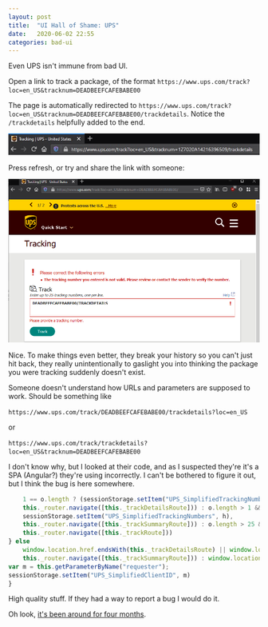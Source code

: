 ```yaml
---
layout: post
title:  "UI Hall of Shame: UPS"
date:   2020-06-02 22:55
categories: bad-ui
---
```


Even UPS isn't immune from bad UI.

Open a link to track a package, of the format `https://www.ups.com/track?loc=en_US&tracknum=DEADBEEFCAFEBABE00`

The page is automatically redirected to `https://www.ups.com/track?loc=en_US&tracknum=DEADBEEFCAFEBABE00/trackdetails`.
Notice the `/trackdetails` helpfully added to the end.

<img src="/assets/posts/2020-06-02-ui-hall-of-shame-ups/redirected1.jpg">

Press refresh, or try and share the link with someone:

<img src="/assets/posts/2020-06-02-ui-hall-of-shame-ups/404.png">

Nice. To make things even better, they break your history so you can't just hit
back, they really unintentionally to gaslight you into thinking the package you were 
tracking suddenly doesn't exist.

Someone doesn't understand how URLs and parameters are supposed to work. Should
be something like

`https://www.ups.com/track/DEADBEEFCAFEBABE00/trackdetails?loc=en_US`

or 

`https://www.ups.com/track/trackdetails?loc=en_US&tracknum=DEADBEEFCAFEBABE00`

I don't know why, but I looked at their code, and as I suspected they're it's a
SPA (Angular?) they're using incorrectly. I can't be bothered to figure it out, but
I think the bug is here somewhere.

```javascript
    1 == o.length ? (sessionStorage.setItem("UPS_SimplifiedTrackingNumber", o[0]),
    this._router.navigate([this._trackDetailsRoute])) : o.length > 1 && o.length < 26 ? (utag_data.page_id = "track/track-container.page",
    sessionStorage.setItem("UPS_SimplifiedTrackingNumbers", h),
    this._router.navigate([this._trackSummaryRoute])) : o.length > 25 && (this._errorService.setError(o, ">25"),
    this._router.navigate([this._trackRoute]))
} else
    window.location.href.endsWith(this._trackDetailsRoute) || window.location.href.endsWith(this._trackDetailsRoute + "/") ? this._router.navigate([this._trackDetailsRoute]) : window.location.href.endsWith(this._trackSummaryRoute) || window.location.href.endsWith(this._trackSummaryRoute + "/") ? (utag_data.page_id = "track/track-container.page",
    this._router.navigate([this._trackSummaryRoute])) : window.location.href.endsWith(this._print) || window.location.href.endsWith(this._print + "/") ? this._router.navigate([this._print]) : this._router.navigate([this._trackRoute]);
var m = this.getParameterByName("requester");
sessionStorage.setItem("UPS_SimplifiedClientID", m)
}
```

High quality stuff. If they had a way to report a bug I would do it.

Oh look, [it's been around for four months](https://www.drupal.org/project/simple_package_tracking/issues/3113863).

